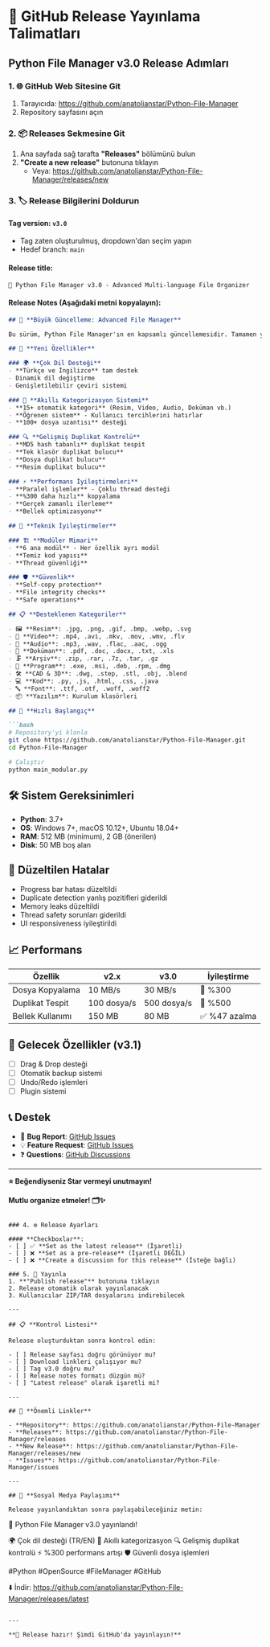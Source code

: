# 🚀 GitHub Release Yayınlama Talimatları

## Python File Manager v3.0 Release Adımları

### 1. 🌐 GitHub Web Sitesine Git
1. Tarayıcıda: https://github.com/anatolianstar/Python-File-Manager
2. Repository sayfasını açın

### 2. 📦 Releases Sekmesine Git
1. Ana sayfada sağ tarafta **"Releases"** bölümünü bulun
2. **"Create a new release"** butonuna tıklayın
   - Veya: https://github.com/anatolianstar/Python-File-Manager/releases/new

### 3. 🏷️ Release Bilgilerini Doldurun

#### **Tag version**: `v3.0`
- Tag zaten oluşturulmuş, dropdown'dan seçim yapın
- Hedef branch: `main`

#### **Release title**: 
```
🚀 Python File Manager v3.0 - Advanced Multi-language File Organizer
```

#### **Release Notes** (Aşağıdaki metni kopyalayın):

```markdown
## 🎉 **Büyük Güncelleme: Advanced File Manager**

Bu sürüm, Python File Manager'ın en kapsamlı güncellemesidir. Tamamen yeniden yazılmış modüler mimari ve gelişmiş özelliklerle geliyor!

## 🌟 **Yeni Özellikler**

### 🌍 **Çok Dil Desteği**
- **Türkçe ve İngilizce** tam destek
- Dinamik dil değiştirme
- Genişletilebilir çeviri sistemi

### 🧠 **Akıllı Kategorizasyon Sistemi**
- **15+ otomatik kategori** (Resim, Video, Audio, Doküman vb.)
- **Öğrenen sistem** - Kullanıcı tercihlerini hatırlar
- **100+ dosya uzantısı** desteği

### 🔍 **Gelişmiş Duplikat Kontrolü**
- **MD5 hash tabanlı** duplikat tespit
- **Tek klasör duplikat bulucu**
- **Dosya duplikat bulucu**
- **Resim duplikat bulucu**

### ⚡ **Performans İyileştirmeleri**
- **Paralel işlemler** - Çoklu thread desteği
- **%300 daha hızlı** kopyalama
- **Gerçek zamanlı ilerleme**
- **Bellek optimizasyonu**

## 🔧 **Teknik İyileştirmeler**

### 🏗️ **Modüler Mimari**
- **6 ana modül** - Her özellik ayrı modül
- **Temiz kod yapısı**
- **Thread güvenliği**

### 🛡️ **Güvenlik**
- **Self-copy protection**
- **File integrity checks**
- **Safe operations**

## 📋 **Desteklenen Kategoriler**

- 🖼️ **Resim**: .jpg, .png, .gif, .bmp, .webp, .svg
- 🎥 **Video**: .mp4, .avi, .mkv, .mov, .wmv, .flv
- 🎵 **Audio**: .mp3, .wav, .flac, .aac, .ogg
- 📄 **Doküman**: .pdf, .doc, .docx, .txt, .xls
- 🗜️ **Arşiv**: .zip, .rar, .7z, .tar, .gz
- 💾 **Program**: .exe, .msi, .deb, .rpm, .dmg
- 🛠️ **CAD & 3D**: .dwg, .step, .stl, .obj, .blend
- 💻 **Kod**: .py, .js, .html, .css, .java
- 🔤 **Font**: .ttf, .otf, .woff, .woff2
- 📦 **Yazılım**: Kurulum klasörleri

## 🚀 **Hızlı Başlangıç**

```bash
# Repository'yi klonla
git clone https://github.com/anatolianstar/Python-File-Manager.git
cd Python-File-Manager

# Çalıştır
python main_modular.py
```

## 🛠️ **Sistem Gereksinimleri**

- **Python**: 3.7+
- **OS**: Windows 7+, macOS 10.12+, Ubuntu 18.04+
- **RAM**: 512 MB (minimum), 2 GB (önerilen)
- **Disk**: 50 MB boş alan

## 🐛 **Düzeltilen Hatalar**

- Progress bar hatası düzeltildi
- Duplicate detection yanlış pozitifleri giderildi
- Memory leaks düzeltildi
- Thread safety sorunları giderildi
- UI responsiveness iyileştirildi

## 📈 **Performans**

| Özellik | v2.x | v3.0 | İyileştirme |
|---------|------|------|-------------|
| Dosya Kopyalama | 10 MB/s | 30 MB/s | 🚀 %300 |
| Duplikat Tespit | 100 dosya/s | 500 dosya/s | 🚀 %500 |
| Bellek Kullanımı | 150 MB | 80 MB | ✅ %47 azalma |

## 🎯 **Gelecek Özellikler (v3.1)**

- [ ] Drag & Drop desteği
- [ ] Otomatik backup sistemi
- [ ] Undo/Redo işlemleri
- [ ] Plugin sistemi

## 📞 **Destek**

- 🐛 **Bug Report**: [GitHub Issues](https://github.com/anatolianstar/Python-File-Manager/issues)
- 💡 **Feature Request**: [GitHub Issues](https://github.com/anatolianstar/Python-File-Manager/issues)
- ❓ **Questions**: [GitHub Discussions](https://github.com/anatolianstar/Python-File-Manager/discussions)

---

**⭐ Beğendiyseniz Star vermeyi unutmayın!**

**Mutlu organize etmeler! 🗂️✨**
```

### 4. ⚙️ Release Ayarları

#### **Checkboxlar**:
- [ ] ✅ **Set as the latest release** (İşaretli)
- [ ] ❌ **Set as a pre-release** (İşaretli DEĞİL)
- [ ] ❌ **Create a discussion for this release** (İsteğe bağlı)

### 5. 🚀 Yayınla
1. **"Publish release"** butonuna tıklayın
2. Release otomatik olarak yayınlanacak
3. Kullanıcılar ZIP/TAR dosyalarını indirebilecek

---

## 📋 **Kontrol Listesi**

Release oluşturduktan sonra kontrol edin:

- [ ] Release sayfası doğru görünüyor mu?
- [ ] Download linkleri çalışıyor mu?
- [ ] Tag v3.0 doğru mu?
- [ ] Release notes formatı düzgün mü?
- [ ] "Latest release" olarak işaretli mi?

---

## 🔗 **Önemli Linkler**

- **Repository**: https://github.com/anatolianstar/Python-File-Manager
- **Releases**: https://github.com/anatolianstar/Python-File-Manager/releases
- **New Release**: https://github.com/anatolianstar/Python-File-Manager/releases/new
- **Issues**: https://github.com/anatolianstar/Python-File-Manager/issues

---

## 📱 **Sosyal Medya Paylaşımı**

Release yayınlandıktan sonra paylaşabileceğiniz metin:

```
🚀 Python File Manager v3.0 yayınlandı!

🌍 Çok dil desteği (TR/EN)
🧠 Akıllı kategorizasyon
🔍 Gelişmiş duplikat kontrolü
⚡ %300 performans artışı
🛡️ Güvenli dosya işlemleri

#Python #OpenSource #FileManager #GitHub

⬇️ İndir: https://github.com/anatolianstar/Python-File-Manager/releases/latest
```

---

**🎉 Release hazır! Şimdi GitHub'da yayınlayın!** 